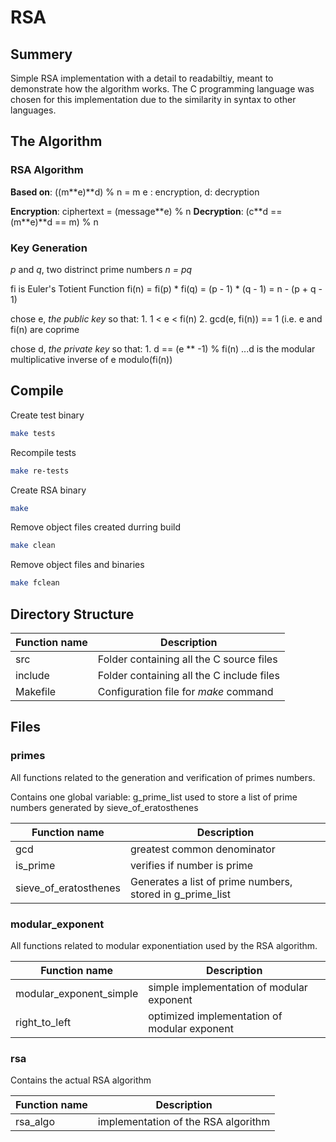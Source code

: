 # RSA

## Summery
Simple RSA implementation with a detail to readabiltiy, meant to demonstrate
how the algorithm works. The C programming language was chosen for this implementation
due to the similarity in syntax to other languages.

## The Algorithm
### RSA Algorithm
**Based on**: ((m\*\*e)\*\*d) % n = m
e : encryption, d: decryption

**Encryption**: ciphertext = (message\*\*e) % n
**Decryption**: (c**d == (m\*\*e)\*\*d == m)  % n

### Key Generation
*p* and *q*, two distrinct prime numbers
*n = pq*

fi is Euler's Totient Function
fi(n) = fi(p) \* fi(q) = (p - 1) \* (q - 1) = n - (p + q - 1)

chose e, *the public key* so that:
      1. 1 < e < fi(n)
      2. gcd(e, fi(n)) == 1 (i.e. e and fi(n) are coprime

chose d, *the private key* so that:
      1. d == (e \*\* -1) % fi(n)
      ...d is the modular multiplicative inverse of e modulo(fi(n))

## Compile
Create test binary
```bash
make tests
```

Recompile tests
```bash
make re-tests
```

Create RSA binary
```bash
make
```

Remove object files created durring build
```bash
make clean
```

Remove object files and binaries
```bash
make fclean
```

## Directory Structure

| Function name		| Description					|
| -------------		| -----------					|
| src			| Folder containing all the C source files	|
| include		| Folder containing all the C include files	|
| Makefile		| Configuration file for *make* command		|

## Files
### primes
All functions related to the generation and verification of primes numbers.

Contains one global variable: g_prime_list used to store a list of prime numbers
generated by sieve_of_eratosthenes

| Function name	      	 | Description							|
| -------------		 | -----------							|
| gcd			 | greatest common denominator					|
| is_prime		 | verifies if number is prime					|
| sieve_of_eratosthenes	 | Generates a list of prime numbers, stored in g_prime_list	|

### modular_exponent
All functions related to modular exponentiation used by the RSA algorithm.

| Function name		 	 | Description					|
| -------------		 	 | -----------					|
| modular_exponent_simple	 | simple implementation of modular exponent	|
| right_to_left			 | optimized implementation of modular exponent	|

### rsa
Contains the actual RSA algorithm

| Function name			| Description					|
| -------------			| -----------					|
| rsa_algo			| implementation of the RSA algorithm		|
